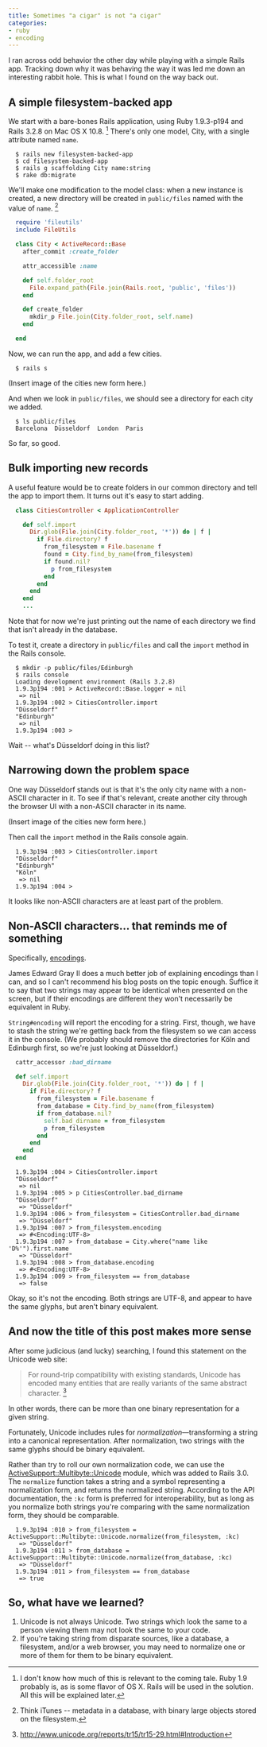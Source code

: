 ```yaml
---
title: Sometimes "a cigar" is not "a cigar"
categories:
- ruby
- encoding
---
```

I ran across odd behavior the other day while playing with a simple Rails app.
Tracking down why it was behaving the way it was led me down an interesting rabbit hole.
This is what I found on the way back out.

## A simple filesystem-backed app

We start with a bare-bones Rails application, using Ruby 1.9.3-p194 and Rails 3.2.8
on Mac OS X 10.8. [^1] There's only one model, City, with a single attribute named
`name`.

```shell
  $ rails new filesystem-backed-app
  $ cd filesystem-backed-app
  $ rails g scaffolding City name:string
  $ rake db:migrate
```

We'll make one modification to the model class: when a new instance is created,
a new directory will be created in `public/files` named with the value of `name`. [^2]

```ruby
  require 'fileutils'
  include FileUtils

  class City < ActiveRecord::Base
    after_commit :create_folder

    attr_accessible :name

    def self.folder_root
      File.expand_path(File.join(Rails.root, 'public', 'files'))
    end

    def create_folder
      mkdir_p File.join(City.folder_root, self.name)
    end

  end
```

Now, we can run the app, and add a few cities.

```shell
  $ rails s
```

(Insert image of the cities new form here.)

And when we look in `public/files`, we should see a directory for each city we added.

```shell
  $ ls public/files
  Barcelona  Düsseldorf  London  Paris
```

So far, so good.

## Bulk importing new records

A useful feature would be to create folders in our common directory and tell the app
to import them. It turns out it's easy to start adding.

```ruby
  class CitiesController < ApplicationController

    def self.import
      Dir.glob(File.join(City.folder_root, '*')) do | f |
        if File.directory? f
          from_filesystem = File.basename f
          found = City.find_by_name(from_filesystem)
          if found.nil?
            p from_filesystem
          end
        end
      end
    end
    ...
```

Note that for now we're just printing out the name of each directory we find
that isn't already in the database.

To test it, create a directory in `public/files` and call the `import` method in the
Rails console.

```shell
  $ mkdir -p public/files/Edinburgh
  $ rails console
  Loading development environment (Rails 3.2.8)
  1.9.3p194 :001 > ActiveRecord::Base.logger = nil
   => nil
  1.9.3p194 :002 > CitiesController.import
  "Düsseldorf"
  "Edinburgh"
   => nil
  1.9.3p194 :003 >
```

Wait -- what's Düsseldorf doing in this list?

## Narrowing down the problem space

One way Düsseldorf stands out is that it's the only city name with a non-ASCII character
in it. To see if that's relevant, create another city through the browser UI with a
non-ASCII character in its name.

(Insert image of the cities new form here.)

Then call the `import` method in the Rails console again.

```shell
  1.9.3p194 :003 > CitiesController.import
  "Düsseldorf"
  "Edinburgh"
  "Köln"
   => nil
  1.9.3p194 :004 >
```

It looks like non-ASCII characters are at least part of the problem.

## Non-ASCII characters... that reminds me of something

Specifically, [encodings](http://blog.grayproductions.net/articles/what_is_a_character_encoding).

James Edward Gray II does a much better job of explaining encodings than I can, and so
I can't recommend his blog posts on the topic enough. Suffice it to say that two strings
may appear to be identical when presented on the screen, but if their encodings are
different they won't necessarily be equivalent in Ruby.

`String#encoding` will report the encoding for a string. First, though, we have to stash
the string we're getting back from the filesystem so we can access it in the console.
(We probably should remove the directories for Köln and Edinburgh first, so we're just
looking at Düsseldorf.)

```ruby
  cattr_accessor :bad_dirname

  def self.import
    Dir.glob(File.join(City.folder_root, '*')) do | f |
      if File.directory? f
        from_filesystem = File.basename f
        from_database = City.find_by_name(from_filesystem)
        if from_database.nil?
          self.bad_dirname = from_filesystem
          p from_filesystem
        end
      end
    end
  end
```

```shell
  1.9.3p194 :004 > CitiesController.import
  "Düsseldorf"
   => nil
  1.9.3p194 :005 > p CitiesController.bad_dirname
  "Düsseldorf"
   => "Düsseldorf"
  1.9.3p194 :006 > from_filesystem = CitiesController.bad_dirname
   => "Düsseldorf"
  1.9.3p194 :007 > from_filesystem.encoding
   => #<Encoding:UTF-8>
  1.9.3p194 :007 > from_database = City.where("name like 'D%'").first.name
   => "Düsseldorf"
  1.9.3p194 :008 > from_database.encoding
   => #<Encoding:UTF-8>
  1.9.3p194 :009 > from_filesystem == from_database
   => false
```

Okay, so it's not the encoding. Both strings are UTF-8, and appear to have the same glyphs,
but aren't binary equivalent.

## And now the title of this post makes more sense

After some judicious (and lucky) searching, I found this statement on the Unicode web site:

> For round-trip compatibility with existing standards, Unicode has encoded many entities that are really variants of the same abstract character. [^3]

In other words, there can be more than one binary representation for a given string.

Fortunately, Unicode includes rules for *normalization*&mdash;transforming a string into a canonical representation.
After normalization, two strings with the same glyphs should be binary equivalent.

Rather than try to roll our own normalization code, we can use the
[ActiveSupport::Multibyte::Unicode](http://api.rubyonrails.org/classes/ActiveSupport/Multibyte/Unicode.html)
module, which was added to Rails 3.0. The `normalize` function takes a string and a symbol representing a
normalization form, and returns the normalized string. According to the API documentation, the `:kc` form is
preferred for interoperability, but as long as you normalize both strings you're comparing with the same
normalization form, they should be comparable.

```shell
  1.9.3p194 :010 > from_filesystem = ActiveSupport::Multibyte::Unicode.normalize(from_filesystem, :kc)
   => "Düsseldorf"
  1.9.3p194 :011 > from_database = ActiveSupport::Multibyte::Unicode.normalize(from_database, :kc)
   => "Düsseldorf"
  1.9.3p194 :011 > from_filesystem == from_database
   => true
```

## So, what have we learned?

1. Unicode is not always Unicode. Two strings which look the same to a person viewing them may not look the
   same to your code.
2. If you're taking string from disparate sources, like a database, a filesystem, and/or a web browser, you
   may need to normalize one or more of them for them to be binary equivalent.

[^1]: I don't know how much of this is relevant to the coming tale. Ruby 1.9 probably is, as is some flavor of OS X. Rails will be used in the solution. All this will be explained later.

[^2]: Think iTunes -- metadata in a database, with binary large objects stored on the filesystem.

[^3]: <http://www.unicode.org/reports/tr15/tr15-29.html#Introduction>
